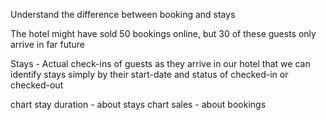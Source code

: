 Understand the difference between booking and stays

The hotel might have sold 50 bookings online, but 30 of these guests only arrive in far future

Stays - Actual check-ins of guests as they arrive in our hotel that we can identify stays
simply by their start-date and status of checked-in or checked-out

chart stay duration - about stays
chart sales - about bookings

